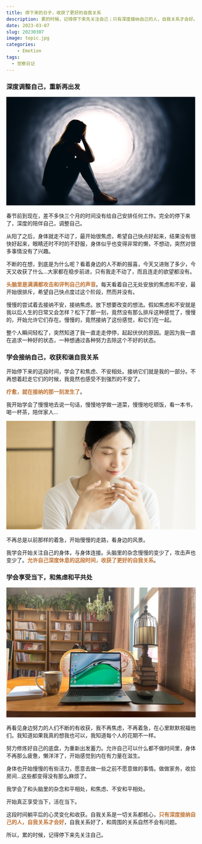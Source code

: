 ```yaml
---
title: 停下来的日子，收获了更好的自我关系
description: 累的时候，记得停下来先关注自己；只有深度接纳自己的人，自我关系才会好。
date: 2023-03-07
slug: 20230307
image: topic.jpg
categories:
    - Emotion
tags:
  - 觉察日记
---
```


### 深度调整自己，重新再出发

![](1.jpg)

春节前到现在，差不多快三个月的时间没有给自己安排任何工作。完全的停下来了，深度的陪伴自己，调整自己。

从阳了之后，身体就走不动了，最开始很焦虑，希望自己快点好起来，结果没有很快好起来，眼睛还时不时的不舒服，身体似乎也变得非常的懒，不想动，突然对很多事情没有了兴趣。

不断的在想，到底是为什么呢？看着身边的人不断的报喜，今天又进账了多少，今天又收获了什么…大家都在稳步前进，只有我走不动了，而且连走的欲望都没有。

<span style="color: #bf7334; font-weight: bold;">头脑里是满满都攻击和评判自己的声音</span>。每天看着自己无处安放的焦虑和不安，最开始很排斥，希望自己快点度过这个阶段，然而并没有。

慢慢的尝试着去接纳不安，接纳焦虑。放下想要改变的想法。假如焦虑和不安就是我以后人生的日常又会怎样？松下了那一刻，竟然没有那么排斥这种感觉了，慢慢的，开始允许它们存在。慢慢的，竟然接纳了这份感觉，和它们在一起。

整个人瞬间轻松了，突然知道了我一直走走停停，起起伏伏的原因。是因为我一直在追求一种好的状态，一种想通过各种努力去除这个不好的状态。

### 学会接纳自己，收获和谐自我关系

开始停下来的这段时间，学会了和焦虑、不安相处。接纳它们就是我的一部分。不再想着赶走它们的时候，我竟然也感受不到强烈的不安了。

<span style="color: #bf7334; font-weight: bold;">疗愈，就在接纳的那一刻发生了</span>。

我开始学会了慢慢地去说一句话，慢慢地学做一道菜，慢慢地吃顿饭，看一本书，喝一杯茶，陪伴家人…

![](2.jpg) 

不再总是以前那样的着急，开始慢慢的走路，看身边的风景。

我学会开始关注自己的身体，与身体连接。头脑里的杂念慢慢的变少了，攻击声也变少了。<span style="color: #bf7334; font-weight: bold;">允许自己深度休息的这段时间，收获了更好的自我关系</span>。

### 学会享受当下，和焦虑和平共处

![](3.jpg)

再看见身边努力的人们不断的有收获，我不再焦虑，不再着急，在心里默默祝福他们。我知道如果我真的想我也可以，我知道每个人的花期不一样。

努力修炼好自己的底盘，为重新出发蓄力。允许自己可以什么都不做时间里，身体不再那么疲惫，懒洋洋了，开始感觉到内在有力量在滋生。

身体也开始慢慢的有些活力，愿意去做一些之前不愿意做的事情。做做家务，收拾房间…这些都变得没有那么麻烦了。

我学会了和头脑里的杂念和平相处，和焦虑、不安和平相处。

开始真正享受当下，活在当下。

这段时间躺平后的心灵变化和收获。自我关系是一切关系都核心，<span style="color: #bf7334; font-weight: bold;">只有深度接纳自己的人，自我关系才会好</span>，自我关系好了，和周围的关系自然不会有问题。

所以，累的时候，记得停下来先关注自己。
